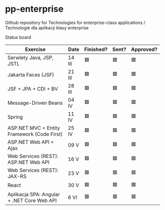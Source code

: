 # pp-enterprise
Github repository for Technologies for enterprise-class applications / Technologie dla aplikacji klasy enterprise


Status board

| Exercise | Date | Finished?  | Sent? | Approved?
|---|---|---|---|---|
| Serwlety Java, JSP, JSTL  | 14 III  | 🟩  | 🟩  | 🟩  |
| Jakarta Faces (JSF)  | 21 III  | 🟩  | 🟩  | 🟩  |
| JSF + JPA + CDI + BV  | 28 III  | 🟩  | 🟩  | 🟩  |
| Message-Driven Beans | 04 IV  | 🟩  | 🟩  | 🟩  |
| Spring | 11 IV  | 🟩  | 🟩  | 🟩  |
| ASP.NET MVC + Entity Framework (Code First) | 25 IV  | 🟩  | 🟩  | 🟩  |
| ASP.NET Web API + Ajax | 09 V  | 🟩  | 🟩  | 🟩  |
| Web Services (REST): ASP.NET Web API | 16 V  | 🟩  | 🟩  | 🟩  |
| Web Services (REST): JAX-RS | 23 V  | 🟥  | 🟥  | 🟥  |
| React | 30 V  | 🟩  | 🟩  | 🟩  |
| Aplikacja SPA: Angular + .NET Core Web API| 6 VI  | 🟥  | 🟥  | 🟥  |
